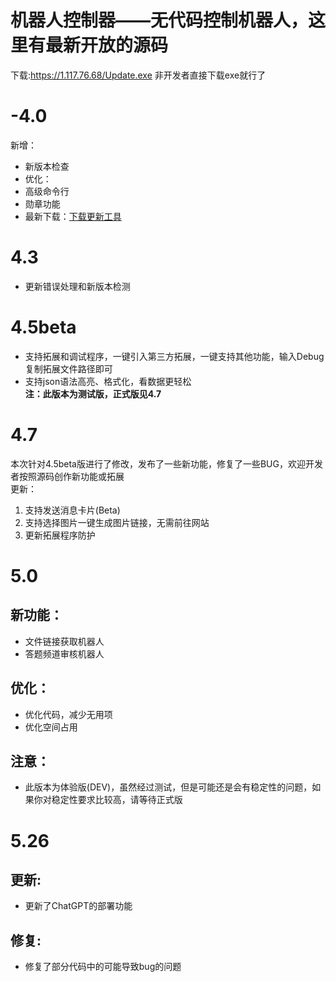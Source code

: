 # 机器人控制器——无代码控制机器人，这里有最新开放的源码  
  
下载:https://1.117.76.68/Update.exe
非开发者直接下载exe就行了
# -4.0
新增：  
- 新版本检查  
- 优化：  
- 高级命令行  
- 勋章功能  
- 最新下载：[下载更新工具](http://1.117.76.68/Update.exe)  
  
# 4.3  
- 更新错误处理和新版本检测

# 4.5beta  
- 支持拓展和调试程序，一键引入第三方拓展，一键支持其他功能，输入Debug复制拓展文件路径即可  
- 支持json语法高亮、格式化，看数据更轻松  
**注：此版本为测试版，正式版见4.7**  
  
# 4.7  
本次针对4.5beta版进行了修改，发布了一些新功能，修复了一些BUG，欢迎开发者按照源码创作新功能或拓展  
更新：  
1. 支持发送消息卡片(Beta)  
2. 支持选择图片一键生成图片链接，无需前往网站  
3. 更新拓展程序防护  

# 5.0
## 新功能：  
- 文件链接获取机器人  
- 答题频道审核机器人  
## 优化：  
- 优化代码，减少无用项  
- 优化空间占用  
## 注意：  
- 此版本为体验版(DEV)，虽然经过测试，但是可能还是会有稳定性的问题，如果你对稳定性要求比较高，请等待正式版  
  
# 5.26  
## 更新:  
- 更新了ChatGPT的部署功能  
## 修复:
- 修复了部分代码中的可能导致bug的问题
